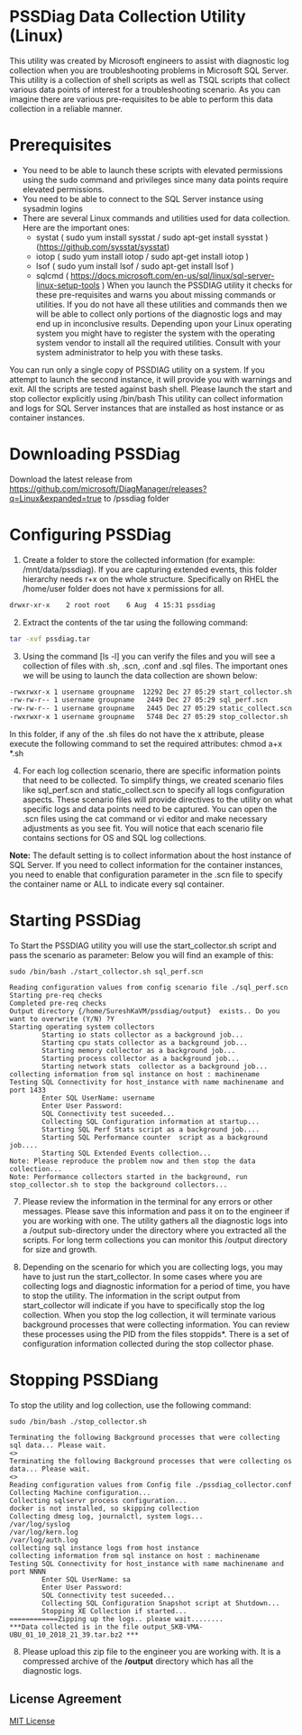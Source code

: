 # PSSDiag Data Collection Utility (Linux)

This utility was created by Microsoft engineers to assist with diagnostic log collection when you are troubleshooting problems in Microsoft SQL Server.
This utility is a collection of shell scripts as well as TSQL scripts that collect various data points of interest for a troubleshooting scenario.
As you can imagine there are various pre-requisites to be able to perform this data collection in a reliable manner.

# Prerequisites
- You need to be able to launch these scripts with elevated permissions using the sudo command and privileges since many data points require elevated permissions.
- You need to be able to connect to the SQL Server instance using sysadmin logins
- There are several Linux commands and utilities used for data collection. Here are the important ones:
  - systat ( sudo yum install sysstat / sudo apt-get install sysstat ) (https://github.com/sysstat/sysstat)
  - iotop  ( sudo yum install iotop / sudo apt-get install iotop )
  - lsof   ( sudo yum install lsof / sudo apt-get install lsof )
  - sqlcmd ( https://docs.microsoft.com/en-us/sql/linux/sql-server-linux-setup-tools )
When you launch the PSSDIAG utility it checks for these pre-requisites and warns you about missing commands or utilities.
If you do not have all these utilities and commands then we will be able to collect only portions of the diagnostic logs and may end up in inconclusive results.
Depending upon your Linux operating system you might have to register the system with the operating system vendor to install all the required utilities.
Consult with your system administrator to help you with these tasks.

You can run only a single copy of PSSDIAG utility on a system. If you attempt to launch the second instance, it will provide you with warnings and exit.
All the scripts are tested against bash shell. Please launch the start and stop collector explicitly using /bin/bash
This utility can collect information and logs for SQL Server instances that are installed as host instance or as container instances.

# Downloading PSSDiag
Download the latest release from https://github.com/microsoft/DiagManager/releases?q=Linux&expanded=true to /pssdiag folder

# Configuring PSSDiag
1. Create a folder to store the collected information (for example: /mnt/data/pssdiag). 
   If you are capturing extended events, this folder hierarchy needs r+x on the whole structure.
   Specifically on RHEL the /home/user folder does not have x permissions for all. 
   
```bash
drwxr-xr-x    2 root root    6 Aug  4 15:31 pssdiag
```

2. Extract the contents of the tar using the following command:

```bash
tar -xvf pssdiag.tar
```

3. Using the command [ls -l] you can verify the files and you will see a collection of files with .sh, .scn, .conf and .sql files. The important ones we will be using to launch the data collection are shown below:

	
```bash
-rwxrwxr-x 1 username groupname  12292 Dec 27 05:29 start_collector.sh
-rw-rw-r-- 1 username groupname   2449 Dec 27 05:29 sql_perf.scn
-rw-rw-r-- 1 username groupname   2445 Dec 27 05:29 static_collect.scn
-rwxrwxr-x 1 username groupname   5748 Dec 27 05:29 stop_collector.sh
```

        
   In this folder, if any of the .sh files do not have the x attribute, please execute the following command to set the required attributes:
      chmod a+x *.sh

4. For each log collection scenario, there are specific information points that need to be collected. To simplify things, we created scenario files like sql_perf.scn and static_collect.scn to specify all logs configuration aspects. These scenario files will provide directives to the utility on what specific logs and data points need to be captured. You can open the .scn files using the cat command or vi editor and make necessary adjustments as you see fit. You will notice that each scenario file contains sections for OS and SQL log collections.

**Note:**
The default setting is to collect information about the host instance of SQL Server. If you need to collect information for the container instances, you need to enable that configuration parameter in the .scn file to specify the container name or ALL to indicate every sql container.

# Starting PSSDiag
To Start the PSSDIAG utility you will use the start_collector.sh script and pass the scenario as parameter:
   Below you will find an example of this:

	
```
sudo /bin/bash ./start_collector.sh sql_perf.scn

Reading configuration values from config scenario file ./sql_perf.scn
Starting pre-req checks
Completed pre-req checks
Output directory {/home/SureshKaVM/pssdiag/output}  exists.. Do you want to overwrite (Y/N) ?Y
Starting operating system collectors
    	Starting io stats collector as a background job...
        Starting cpu stats collector as a background job...
        Starting memory collector as a background job...
        Starting process collector as a background job...
        Starting network stats  collector as a background job...
collecting information from sql instance on host : machinename
Testing SQL Connectivity for host_instance with name machinename and port 1433
    	Enter SQL UserName: username
        Enter User Password:
    	SQL Connectivity test suceeded...
        Collecting SQL Configuration information at startup...
        Starting SQL Perf Stats script as a background job....
        Starting SQL Performance counter  script as a background job....
        Starting SQL Extended Events collection...
Note: Please reproduce the problem now and then stop the data collection...
Note: Performance collectors started in the background, run stop_collector.sh to stop the background collectors...
```
7. Please review the information in the terminal for any errors or other messages. Please save this information and pass it on to the engineer if you are working with one. The utility gathers all the diagnostic logs into a /output sub-directory under the directory where you extracted all the scripts. For long term collections you can monitor this /output directory for size and growth.

8. Depending on the scenario for which you are collecting logs, you may have to just run the start_collector. In some cases where you are collecting logs and diagnostic information for a period of time, you have to stop the utility. The information in the script output from start_collector will indicate if you have to specifically stop the log collection.
   When you stop the log collection, it will terminate various background processes that were collecting information. You can review these processes using the PID from the files stoppids*. There is a set of configuration information collected during the stop collector phase.


# Stopping PSSDiang
To stop the utility and log collection, use the following command:


```
sudo /bin/bash ./stop_collector.sh

Terminating the following Background processes that were collecting sql data... Please wait.
<>
Terminating the following Background processes that were collecting os data... Please wait.
<>
Reading configuration values from Config file ./pssdiag_collector.conf
Collecting Machine configuration...
Collecting sqlservr process configuration...
docker is not installed, so skipping collection
Collecting dmesg log, journalctl, system logs...
/var/log/syslog
/var/log/kern.log
/var/log/auth.log
collecting sql instance logs from host instance
collecting information from sql instance on host : machinename
Testing SQL Connectivity for host_instance with name machinename and port NNNN
    	Enter SQL UserName: sa
        Enter User Password:
    	SQL Connectivity test suceeded...
        Collecting SQL Configuration Snapshot script at Shutdown...
    	Stopping XE Collection if started...
============Zipping up the logs.. please wait........
***Data collected is in the file output_SKB-VMA-UBU_01_10_2018_21_39.tar.bz2 ***
```


8. Please upload this zip file to the engineer you are working with. It is a compressed archive of the **/output** directory which has all the diagnostic logs.

## License Agreement
[MIT License](/license.md)

